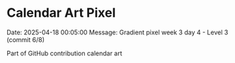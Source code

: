 # Calendar Art Pixel

Date: 2025-04-18 00:05:00
Message: Gradient pixel week 3 day 4 - Level 3 (commit 6/8)

Part of GitHub contribution calendar art
